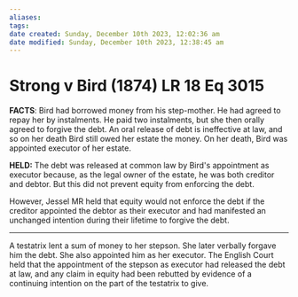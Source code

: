 ```yaml
---
aliases: 
tags: 
date created: Sunday, December 10th 2023, 12:02:36 am
date modified: Sunday, December 10th 2023, 12:38:45 am
---
```


# Strong v Bird (1874) LR 18 Eq 3015

**FACTS**: Bird had borrowed money from his step-mother. He had agreed to repay her by instalments. He paid two instalments, but she then orally agreed to forgive the debt. An oral release of debt is ineffective at law, and so on her death Bird still owed her estate the money. On her death, Bird was appointed executor of her estate.

**HELD:** The debt was released at common law by Bird's appointment as executor because, as the legal owner of the estate, he was both creditor and debtor. But this did not prevent equity from enforcing the debt.

However, Jessel MR held that equity would not enforce the debt if the creditor appointed the debtor as their executor and had manifested an unchanged intention during their lifetime to forgive the debt.

---

A testatrix lent a sum of money to her stepson. She later verbally forgave him the debt. She also appointed him as her executor. The English Court held that the appointment of the stepson as executor had released the debt at law, and any claim in equity had been rebutted by evidence of a continuing intention on the part of the testatrix to give.
